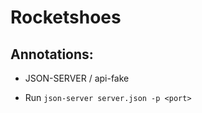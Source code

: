 # Rocketshoes

## Annotations:

- JSON-SERVER / api-fake

* Run
  `json-server server.json -p <port>`

